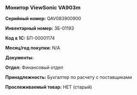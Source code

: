 ### Монитор ViewSonic VA903m </br>

**Серийный номер:** QAV083900900 </br>

**Инвентарный номер:** ЗБ-01193 </br>

**Код в 1С:** БП-00001174 </br>

**Месяц/год покупки:** N/A </br>

**Документы:** </br>

**Отдел:** Финансовый отдел </br>

**Принадлежность:** Бухгалтер по расчету с поставщиками</br>

**Прослеживаемый товар:** НЕТ (старый)
